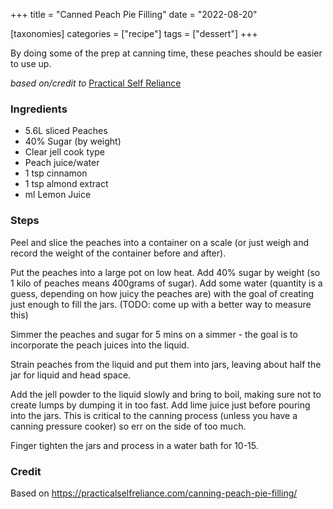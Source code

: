 +++
title = "Canned Peach Pie Filling"
date = "2022-08-20"

[taxonomies]
categories = ["recipe"]
tags = ["dessert"]
+++

By doing some of the prep at canning time, these peaches should be easier to use up.

<!-- more -->

_based on/credit to_ [Practical Self Reliance](https://practicalselfreliance.com/canning-peach-pie-filling/)

### Ingredients

- 5.6L sliced Peaches
- 40% Sugar (by weight) 
- Clear jell cook type
- Peach juice/water
- 1 tsp cinnamon
- 1 tsp almond extract
- ml Lemon Juice


### Steps

Peel and slice the peaches into a container on a scale (or just weigh and record the weight of the container before and after).

Put the peaches into a large pot on low heat. Add 40% sugar by weight (so 1 kilo of peaches means 400grams of sugar). Add some water (quantity is a guess, depending on how juicy the peaches are) with the goal of creating just enough to fill the jars. (TODO: come up with a better way to measure this) 

Simmer the peaches and sugar for 5 mins on a simmer - the goal is to incorporate the peach juices into the liquid.

Strain peaches from the liquid and put them into jars, leaving about half the jar for liquid and head space.

Add the jell powder to the liquid slowly and bring to boil, making sure not to create lumps by dumping it in too fast.  Add lime juice just before pouring into the jars. This is critical to the canning process (unless you have a canning pressure cooker) so err on the side of too much.

Finger tighten the jars and process in a water bath for 10-15.

### Credit

Based on https://practicalselfreliance.com/canning-peach-pie-filling/
